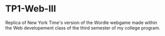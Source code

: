 # TP1-Web-III
Replica of New York Time's version of the Wordle webgame made within the Web developement class of the third semester of my college program.

